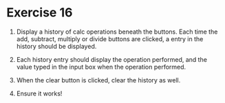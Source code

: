 # Exercise 16

1. Display a history of calc operations beneath the buttons. Each time the add, subtract, multiply or divide buttons are clicked, a entry in the history should be displayed.

2. Each history entry should display the operation performed, and the value typed in the input box when the operation performed.

3. When the clear button is clicked, clear the history as well.

4. Ensure it works!
